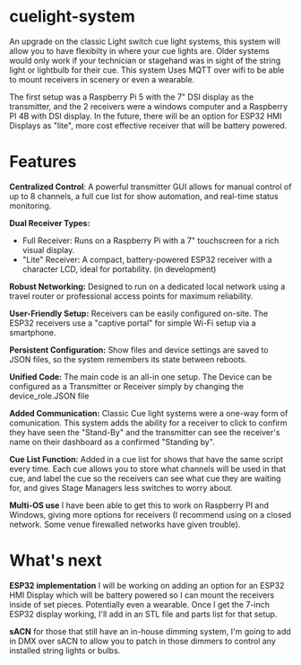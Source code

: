 # cuelight-system
An upgrade on the classic Light switch cue light systems, this system will allow you to have flexibilty in where your cue lights are. Older systems would only work if your technician or stagehand was in sight of the string light or lightbulb for their cue. This system Uses MQTT over wifi to be able to mount receivers in scenery or even a wearable.

The first setup was a Raspberry Pi 5 with the 7" DSI display as the transmitter, and the 2 receivers were a windows computer and a Raspberry PI 4B with DSI display. In the future, there will be an option for ESP32 HMI Displays as "lite", more cost effective receiver that will be battery powered.

# ****Features****

**Centralized Control**: A powerful transmitter GUI allows for manual control of up to 8 channels, a full cue list for show automation, and real-time status monitoring.

**Dual Receiver Types:**
  - Full Receiver: Runs on a Raspberry Pi with a 7" touchscreen for a rich visual display.
  - "Lite" Receiver: A compact, battery-powered ESP32 receiver with a character LCD, ideal for portability. (in development)

**Robust Networking:** Designed to run on a dedicated local network using a travel router or professional access points for maximum reliability.

**User-Friendly Setup:** Receivers can be easily configured on-site. The ESP32 receivers use a "captive portal" for simple Wi-Fi setup via a smartphone.

**Persistent Configuration:** Show files and device settings are saved to JSON files, so the system remembers its state between reboots.

**Unified Code:** The main code is an all-in one setup. The Device can be configured as a Transmitter or Receiver simply by changing the device_role.JSON file

**Added Communication:** Classic Cue light systems were a one-way form of comunication. This system adds the ability for a receiver to click to confirm they have seen the "Stand-By" and the transmitter can see the receiver's name on their dashboard as a confirmed "Standing by". 

**Cue List Function:** Added in a cue list for shows that have the same script every time. Each cue allows you to store what channels will be used in that cue, and label the cue so the receivers can see what cue they are waiting for, and gives Stage Managers less switches to worry about.

**Multi-OS use** I have been able to get this to work on Raspberry PI and Windows, giving more options for receivers (I recommend using on a closed network. Some venue firewalled networks have given trouble).


# **What's next**
**ESP32 implementation**
I will be working on adding an option for an ESP32 HMI Display which will be battery powered so I can mount the receivers inside of set pieces. Potentially even a wearable. 
Once I get the 7-inch ESP32 display working, I'll add in an STL file and parts list for that setup.

**sACN**
for those that still have an in-house dimming system, I'm going to add in DMX over sACN to allow you to patch in those dimmers to control any installed string lights or bulbs.
